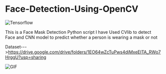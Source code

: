 # Face-Detection-Using-OpenCV

![Tensorflow](https://www.freecodecamp.org/news/content/images/2020/09/tensorflow.png) 

This is a Face Mask Detection Python script
I have Used CVlib to detect Face and CNN model to predict whether a person is wearing a mask or not

Dataset--->https://drive.google.com/drive/folders/1EO64wZcTuPws4djMxeEITA_RWo7HrggU?usp=sharing 


![GIF](Face_mask_Detection.gif)

